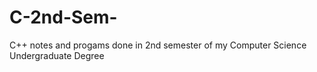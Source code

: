 # C-2nd-Sem-
C++ notes and progams done in 2nd semester of my Computer Science Undergraduate Degree
